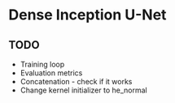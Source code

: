 # Dense Inception U-Net

## TODO
- Training loop
- Evaluation metrics
- Concatenation - check if it works
- Change kernel initializer to he_normal
